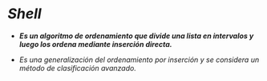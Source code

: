 # **_Shell_**

- **_Es un algoritmo de ordenamiento que divide una lista en intervalos y luego los ordena mediante inserción directa._**
  
- _Es una generalización del ordenamiento por inserción y se considera un método de clasificación avanzado._ 
